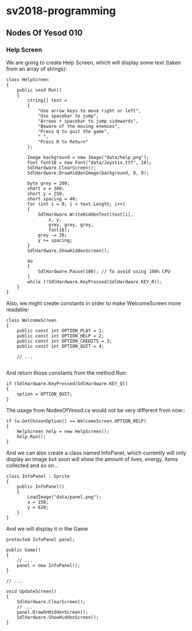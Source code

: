 # sv2018-programming

## Nodes Of Yesod 010

### Help Screen

We are going to create Help Screen, which will display some text (taken from
an array of strings):

```
class HelpScreen
{
    public void Run()
    {
        string[] text =
        {
            "Use arrow keys to move right or left",
            "Use spacebar to jump",
            "Arrows + spacebar to jump sidewards",
            "Beware of the moving enemies",
            "Press Q to quit the game",
            " ",
            "Press R to Return"
        };

        Image background = new Image("data/help.png");
        Font font18 = new Font("data/Joystix.ttf", 18);
        SdlHardware.ClearScreen();
        SdlHardware.DrawHiddenImage(background, 0, 0);

        byte grey = 200;
        short x = 300;
        short y = 250;
        short spacing = 40;
        for (int i = 0; i < text.Length; i++)
        {
            SdlHardware.WriteHiddenText(text[i],
                x, y,
                grey, grey, grey,
                font18);
            grey -= 20;
            y += spacing;
        }
        SdlHardware.ShowHiddenScreen();

        do
        {
            SdlHardware.Pause(100); // To avoid using 100% CPU
        }
        while (!SdlHardware.KeyPressed(SdlHardware.KEY_R));
    }
}
```

Also, we might create constants in order to make WelcomeScreen more readable:

```
class WelcomeScreen
{
    public const int OPTION_PLAY = 1;
    public const int OPTION_HELP = 2;
    public const int OPTION_CREDITS = 3;
    public const int OPTION_QUIT = 4;
    
    // ...
    
```

And return those constants from the method Run:

```
if (SdlHardware.KeyPressed(SdlHardware.KEY_Q))
{
    option = OPTION_QUIT;
}
```


The usage from NodesOfYesod.cs would not be very different from now:: 

```
if (w.GetChosenOption() == WelcomeScreen.OPTION_HELP)
{
    HelpScreen help = new HelpScreen();
    help.Run();
}
```

And we can also create a class named InfoPanel, which currently will only
display an image but soon will show the amount of lives, energy, items
collected and so on...

```
class InfoPanel : Sprite
{
    public InfoPanel()
    {
        LoadImage("data/panel.png");
        x = 150;
        y = 620;
    }
}
```

And we will display it in the Game



```
protected InfoPanel panel;

public Game()
{
    // ...
    panel = new InfoPanel();
}

// ...

void UpdateScreen()
{
    SdlHardware.ClearScreen();
    // ...
    panel.DrawOnHiddenScreen();
    SdlHardware.ShowHiddenScreen();
}
```

